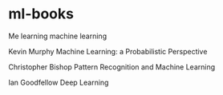 # ml-books

Me learning machine learning

Kevin Murphy
Machine Learning: a Probabilistic Perspective

Christopher Bishop
Pattern Recognition and Machine Learning

Ian Goodfellow
Deep Learning
